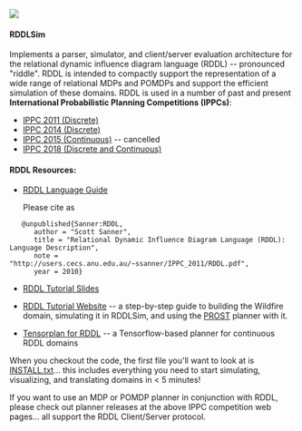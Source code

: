 [![](https://jitpack.io/v/buvnswrn/rddlsim.svg)](https://jitpack.io/#buvnswrn/rddlsim)
#### RDDLSim
Implements a parser, simulator, and client/server evaluation architecture for the relational dynamic influence diagram language (RDDL) -- pronounced "riddle". RDDL is intended to compactly support the representation of a wide range of relational MDPs and POMDPs and support the efficient simulation of these domains. RDDL is used in a number of past and present **International Probabilistic Planning Competitions (IPPCs)**:

* [IPPC 2011 (Discrete)](http://users.cecs.anu.edu.au/~ssanner/IPPC_2011/)
* [IPPC 2014 (Discrete)](https://ssanner.github.io/IPPC_2014/)
* [IPPC 2015 (Continuous)](http://users.cecs.anu.edu.au/~ssanner/IPPC_2014/) -- cancelled 
* [IPPC 2018 (Discrete and Continuous)](https://ipc2018-probabilistic.bitbucket.io/)

#### RDDL Resources:

* [RDDL Language Guide](http://users.cecs.anu.edu.au/~ssanner/IPPC_2011/RDDL.pdf)

  Please cite as

```
   @unpublished{Sanner:RDDL,
      author = "Scott Sanner",
      title = "Relational Dynamic Influence Diagram Language (RDDL): Language Description",
      note = "http://users.cecs.anu.edu.au/~ssanner/IPPC_2011/RDDL.pdf",
      year = 2010}
```

* [RDDL Tutorial Slides](http://users.rsise.anu.edu.au/~ssanner/Papers/RDDL_Tutorial_ICAPS_2014.pdf)

* [RDDL Tutorial Website](https://sites.google.com/site/rddltutorial/) -- a step-by-step guide to building the Wildfire domain, simulating it in RDDLSim, and using the [PROST](https://bitbucket.org/tkeller/prost/wiki/Home) planner with it.

* [Tensorplan for RDDL](https://libraries.io/github/thiagopbueno/tf-plan) -- a Tensorflow-based planner for continuous RDDL domains

When you checkout the code, the first file you'll want to look at is [INSTALL.txt](https://github.com/ssanner/rddlsim/blob/master/INSTALL.txt)... this includes everything you need to start simulating, visualizing, and translating domains in < 5 minutes!

If you want to use an MDP or POMDP planner in conjunction with RDDL, please check out planner releases at the above IPPC competition web pages... all support the RDDL Client/Server protocol.
